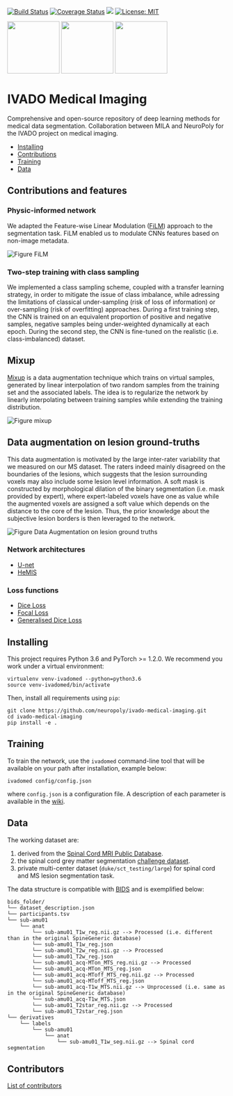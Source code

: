 [![Build Status](https://api.travis-ci.org/neuropoly/ivado-medical-imaging.svg?branch=master)](https://travis-ci.org/neuropoly/ivado-medical-imaging)
[![Coverage Status](https://coveralls.io/repos/github/neuropoly/ivado-medical-imaging/badge.svg?branch=master)](https://coveralls.io/github/neuropoly/ivado-medical-imaging?branch=master)
![](https://github.com/neuropoly/ivado-medical-imaging/workflows/Python%20package/badge.svg)
[![License: MIT](https://img.shields.io/badge/License-MIT-yellow.svg)](LICENSE.md)

<p float="left">
  <img src="images/neuropoly_logo.png" height="120" />
  <img src="images/mila_logo.png" height="120" /> 
  <img src="images/ivado_logo.png" height="120" />
</p>

# IVADO Medical Imaging
Comprehensive and open-source repository of deep learning methods for medical data segmentation.
Collaboration between MILA and NeuroPoly for the IVADO project on medical imaging.

- [Installing](#installing)
- [Contributions](#contributions-and-features)
- [Training](#training)
- [Data](#data)

## Contributions and features

### Physic-informed network
We adapted the Feature-wise Linear Modulation ([FiLM](https://arxiv.org/pdf/1709.07871.pdf)) approach to the segmentation task. FiLM enabled us to modulate CNNs features based on non-image metadata.

![Figure FiLM](/images/film_figure.png)

### Two-step training with class sampling
We implemented a class sampling scheme, coupled with a transfer learning strategy, in order to mitigate the issue of class imbalance, while adressing the limitations of classical under-sampling (risk of loss of information) or over-sampling (risk of overfitting) approaches. During a first training step, the CNN is trained on an equivalent proportion of positive and negative samples, negative samples being under-weighted dynamically at each epoch. During the second step, the CNN is fine-tuned on the realistic (i.e. class-imbalanced) dataset.

## Mixup
[Mixup](https://arxiv.org/pdf/1710.09412.pdf) is a data augmentation technique which trains on virtual samples, generated by linear interpolation of two random samples from the training set and the associated labels. The idea is to regularize the network by linearly interpolating between training samples while extending the training distribution.

![Figure mixup](/images/mixup.png)

## Data augmentation on lesion ground-truths
This data augmentation is motivated by the large inter-rater variability that we measured on our MS dataset. The raters indeed mainly disagreed on the boundaries of the lesions, which suggests that the lesion surrounding voxels may also include some lesion level information. A soft mask is constructed by morphological dilation of the binary segmentation (i.e. mask provided by expert), where expert-labeled voxels have one as value while the augmented voxels are assigned a soft value which depends on the distance to the core of the lesion. Thus, the prior knowledge about the subjective lesion borders is then leveraged to the network.

![Figure Data Augmentation on lesion ground truths](/images/dilate-gt.png)

### Network architectures
- [U-net](https://arxiv.org/pdf/1505.04597.pdf)
- [HeMIS](https://arxiv.org/abs/1607.05194)

### Loss functions
- [Dice Loss](https://arxiv.org/abs/1606.04797)
- [Focal Loss](https://arxiv.org/pdf/1708.02002.pdf)
- [Generalised Dice Loss](https://arxiv.org/pdf/1707.03237.pdf)

## Installing

This project requires Python 3.6 and PyTorch >= 1.2.0. We recommend you work under a virtual environment:

~~~
virtualenv venv-ivadomed --python=python3.6
source venv-ivadomed/bin/activate
~~~

Then, install all requirements using `pip`:

```
git clone https://github.com/neuropoly/ivado-medical-imaging.git
cd ivado-medical-imaging
pip install -e .
```

## Training

To train the network, use the `ivadomed` command-line tool that will be available on your path after installation, example below:

```
ivadomed config/config.json
```

where `config.json` is a configuration file. A description of each parameter is available in the [wiki](https://github.com/neuropoly/ivado-medical-imaging/wiki/configuration-file).


## Data

The working dataset are:
1. derived from the [Spinal Cord MRI Public Database](https://openneuro.org/datasets/ds001919).
2. the spinal cord grey matter segmentation [challenge dataset](https://www.sciencedirect.com/science/article/pii/S1053811917302185#s0050).
3. private multi-center dataset (`duke/sct_testing/large`) for spinal cord and MS lesion segmentation task.

The data structure is compatible with [BIDS](http://bids.neuroimaging.io/) and is exemplified below:
~~~
bids_folder/
└── dataset_description.json
└── participants.tsv
└── sub-amu01
    └── anat
        └── sub-amu01_T1w_reg.nii.gz --> Processed (i.e. different than in the original SpineGeneric database)
        └── sub-amu01_T1w_reg.json
        └── sub-amu01_T2w_reg.nii.gz --> Processed
        └── sub-amu01_T2w_reg.json
        └── sub-amu01_acq-MTon_MTS_reg.nii.gz --> Processed
        └── sub-amu01_acq-MTon_MTS_reg.json
        └── sub-amu01_acq-MToff_MTS_reg.nii.gz --> Processed
        └── sub-amu01_acq-MToff_MTS_reg.json
        └── sub-amu01_acq-T1w_MTS.nii.gz --> Unprocessed (i.e. same as in the original SpineGeneric database)
        └── sub-amu01_acq-T1w_MTS.json
        └── sub-amu01_T2star_reg.nii.gz --> Processed
        └── sub-amu01_T2star_reg.json
└── derivatives
    └── labels
        └── sub-amu01
            └── anat
                └── sub-amu01_T1w_seg.nii.gz --> Spinal cord segmentation
~~~

## Contributors
[List of contributors](https://github.com/neuropoly/ivado-medical-imaging/graphs/contributors)
